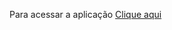 Para acessar a aplicação <a href='https://github.com/domjesus/qdben-exigencia-gerador/dist'>Clique aqui</a>
